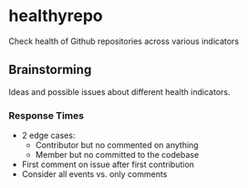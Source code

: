 # healthyrepo
Check health of Github repositories across various indicators

## Brainstorming
Ideas and possible issues about different health indicators.

### Response Times

- 2 edge cases:
  - Contributor but no commented on anything
  - Member but no committed to the codebase
- First comment on issue after first contribution
- Consider all events vs. only comments